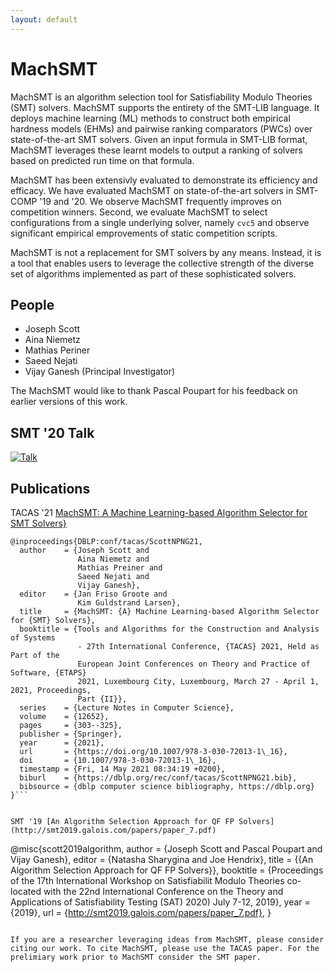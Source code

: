 ```yaml
---
layout: default
---
```


# MachSMT

MachSMT is an algorithm selection tool for Satisfiability Modulo Theories (SMT) solvers. MachSMT supports the entirety of the SMT-LIB language. It deploys machine learning (ML) methods to construct both empirical hardness models (EHMs) and pairwise ranking comparators (PWCs) over state-of-the-art SMT solvers.  Given an input formula in SMT-LIB format, MachSMT leverages these learnt models to output a ranking of solvers based on predicted run time on that formula.

MachSMT has been extensivly evaluated to demonstrate its efficiency and efficacy. We have evaluated MachSMT on state-of-the-art solvers in SMT-COMP '19 and '20. We observe MachSMT frequently improves on competition winners. Second, we evaluate MachSMT to select configurations from a single underlying solver, namely `cvc5` and observe significant empirical emprovements of static competition scripts. 

MachSMT is not a replacement for SMT solvers by any means. Instead, it is a tool that enables users to leverage the collective strength of the diverse set of algorithms implemented as part of these sophisticated solvers.

## People
* Joseph Scott
* Aina Niemetz
* Mathias Periner
* Saeed Nejati
* Vijay Ganesh (Principal Investigator)

The MachSMT would like to thank Pascal Poupart for his feedback on earlier versions of this work. 

## SMT '20 Talk

[![Talk](https://img.youtube.com/vi/OfZaIUXltf4/0.jpg)](https://youtu.be/OfZaIUXltf4?t=5795)


## Publications

TACAS '21 [MachSMT: A Machine Learning-based Algorithm Selector for SMT Solvers}](https://www.ncbi.nlm.nih.gov/pmc/articles/PMC7984560/)

```
@inproceedings{DBLP:conf/tacas/ScottNPNG21,
  author    = {Joseph Scott and
               Aina Niemetz and
               Mathias Preiner and
               Saeed Nejati and
               Vijay Ganesh},
  editor    = {Jan Friso Groote and
               Kim Guldstrand Larsen},
  title     = {MachSMT: {A} Machine Learning-based Algorithm Selector for {SMT} Solvers},
  booktitle = {Tools and Algorithms for the Construction and Analysis of Systems
               - 27th International Conference, {TACAS} 2021, Held as Part of the
               European Joint Conferences on Theory and Practice of Software, {ETAPS}
               2021, Luxembourg City, Luxembourg, March 27 - April 1, 2021, Proceedings,
               Part {II}},
  series    = {Lecture Notes in Computer Science},
  volume    = {12652},
  pages     = {303--325},
  publisher = {Springer},
  year      = {2021},
  url       = {https://doi.org/10.1007/978-3-030-72013-1\_16},
  doi       = {10.1007/978-3-030-72013-1\_16},
  timestamp = {Fri, 14 May 2021 08:34:19 +0200},
  biburl    = {https://dblp.org/rec/conf/tacas/ScottNPNG21.bib},
  bibsource = {dblp computer science bibliography, https://dblp.org}
}```


SMT '19 [An Algorithm Selection Approach for QF FP Solvers](http://smt2019.galois.com/papers/paper_7.pdf)

```
@misc{scott2019algorithm,
  author    = {Joseph Scott and
              Pascal Poupart and
              Vijay Ganesh},
  editor    = {Natasha Sharygina and
              Joe Hendrix},
  title     = {{An Algorithm Selection Approach for QF FP Solvers}},
  booktitle = {Proceedings of the 17th International Workshop on Satisfiabilit Modulo Theories co-located with the 22nd International Conference on the Theory and Applications of Satisfiability Testing (SAT) 2020) July 7-12, 2019},
  year      = {2019},
  url       = {http://smt2019.galois.com/papers/paper_7.pdf},
}

```

If you are a researcher leveraging ideas from MachSMT, please consider citing our work. To cite MachSMT, please use the TACAS paper. For the prelimiary work prior to MachSMT consider the SMT paper.

